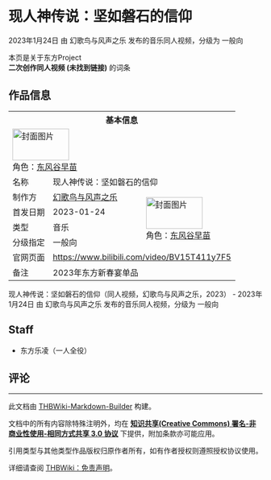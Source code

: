 # 现人神传说：坚如磐石的信仰

<!-- source html: G:\repos\THBWiki-Markdown-Builder\THBWikiMarkdown\Temp\main\7\72\ns0%3A%E7%8E%B0%E4%BA%BA%E7%A5%9E%E4%BC%A0%E8%AF%B4%EF%BC%9A%E5%9D%9A%E5%A6%82%E7%A3%90%E7%9F%B3%E7%9A%84%E4%BF%A1%E4%BB%B0.html -->

2023年1月24日 由 幻歌鸟与风声之乐  发布的音乐同人视频，分级为 一般向

本页是关于东方Project  
 **二次创作同人视频 (未找到链接)** 的词条
## 作品信息

<table><tbody><tr><th colspan="3">基本信息</th></tr><tr><td class="cover-artwork-mobile" colspan="2"><a href="./文件-现人神传说：坚如磐石的信仰封面.jpg.md" class="image" title="封面图片"><img alt="封面图片" src="https://upload.thwiki.cc/thumb/e/e6/%E7%8E%B0%E4%BA%BA%E7%A5%9E%E4%BC%A0%E8%AF%B4%EF%BC%9A%E5%9D%9A%E5%A6%82%E7%A3%90%E7%9F%B3%E7%9A%84%E4%BF%A1%E4%BB%B0%E5%B0%81%E9%9D%A2.jpg/112px-%E7%8E%B0%E4%BA%BA%E7%A5%9E%E4%BC%A0%E8%AF%B4%EF%BC%9A%E5%9D%9A%E5%A6%82%E7%A3%90%E7%9F%B3%E7%9A%84%E4%BF%A1%E4%BB%B0%E5%B0%81%E9%9D%A2.jpg" decoding="async" loading="lazy" width="112" height="63" srcset="https://upload.thwiki.cc/thumb/e/e6/%E7%8E%B0%E4%BA%BA%E7%A5%9E%E4%BC%A0%E8%AF%B4%EF%BC%9A%E5%9D%9A%E5%A6%82%E7%A3%90%E7%9F%B3%E7%9A%84%E4%BF%A1%E4%BB%B0%E5%B0%81%E9%9D%A2.jpg/168px-%E7%8E%B0%E4%BA%BA%E7%A5%9E%E4%BC%A0%E8%AF%B4%EF%BC%9A%E5%9D%9A%E5%A6%82%E7%A3%90%E7%9F%B3%E7%9A%84%E4%BF%A1%E4%BB%B0%E5%B0%81%E9%9D%A2.jpg 1.5x, https://upload.thwiki.cc/thumb/e/e6/%E7%8E%B0%E4%BA%BA%E7%A5%9E%E4%BC%A0%E8%AF%B4%EF%BC%9A%E5%9D%9A%E5%A6%82%E7%A3%90%E7%9F%B3%E7%9A%84%E4%BF%A1%E4%BB%B0%E5%B0%81%E9%9D%A2.jpg/224px-%E7%8E%B0%E4%BA%BA%E7%A5%9E%E4%BC%A0%E8%AF%B4%EF%BC%9A%E5%9D%9A%E5%A6%82%E7%A3%90%E7%9F%B3%E7%9A%84%E4%BF%A1%E4%BB%B0%E5%B0%81%E9%9D%A2.jpg 2x" data-file-width="1920" data-file-height="1080"></a><div class="cover-char">角色：<a href="./东风谷早苗.md" title="东风谷早苗">东风谷早苗</a></div></td>
</tr><tr><td class="label">名称</td><td colspan="2"> 现人神传说：坚如磐石的信仰 </td></tr><tr><td class="label">制作方</td><td><a href="./幻歌鸟与风声之乐.md" title="幻歌鸟与风声之乐">幻歌鸟与风声之乐</a></td><td class="cover-artwork" rowspan="4" style="min-width:112px;"><a href="./文件-现人神传说：坚如磐石的信仰封面.jpg.md" class="image" title="封面图片"><img alt="封面图片" src="https://upload.thwiki.cc/thumb/e/e6/%E7%8E%B0%E4%BA%BA%E7%A5%9E%E4%BC%A0%E8%AF%B4%EF%BC%9A%E5%9D%9A%E5%A6%82%E7%A3%90%E7%9F%B3%E7%9A%84%E4%BF%A1%E4%BB%B0%E5%B0%81%E9%9D%A2.jpg/112px-%E7%8E%B0%E4%BA%BA%E7%A5%9E%E4%BC%A0%E8%AF%B4%EF%BC%9A%E5%9D%9A%E5%A6%82%E7%A3%90%E7%9F%B3%E7%9A%84%E4%BF%A1%E4%BB%B0%E5%B0%81%E9%9D%A2.jpg" decoding="async" loading="lazy" width="112" height="63" srcset="https://upload.thwiki.cc/thumb/e/e6/%E7%8E%B0%E4%BA%BA%E7%A5%9E%E4%BC%A0%E8%AF%B4%EF%BC%9A%E5%9D%9A%E5%A6%82%E7%A3%90%E7%9F%B3%E7%9A%84%E4%BF%A1%E4%BB%B0%E5%B0%81%E9%9D%A2.jpg/168px-%E7%8E%B0%E4%BA%BA%E7%A5%9E%E4%BC%A0%E8%AF%B4%EF%BC%9A%E5%9D%9A%E5%A6%82%E7%A3%90%E7%9F%B3%E7%9A%84%E4%BF%A1%E4%BB%B0%E5%B0%81%E9%9D%A2.jpg 1.5x, https://upload.thwiki.cc/thumb/e/e6/%E7%8E%B0%E4%BA%BA%E7%A5%9E%E4%BC%A0%E8%AF%B4%EF%BC%9A%E5%9D%9A%E5%A6%82%E7%A3%90%E7%9F%B3%E7%9A%84%E4%BF%A1%E4%BB%B0%E5%B0%81%E9%9D%A2.jpg/224px-%E7%8E%B0%E4%BA%BA%E7%A5%9E%E4%BC%A0%E8%AF%B4%EF%BC%9A%E5%9D%9A%E5%A6%82%E7%A3%90%E7%9F%B3%E7%9A%84%E4%BF%A1%E4%BB%B0%E5%B0%81%E9%9D%A2.jpg 2x" data-file-width="1920" data-file-height="1080"></a><div class="cover-char">角色：<a href="./东风谷早苗.md" title="东风谷早苗">东风谷早苗</a></div></td>
</tr><tr><td class="label">首发日期</td><td>2023-01-24</td></tr><tr><td class="label">类型</td><td>音乐</td></tr><tr><td class="label">分级指定</td><td>一般向</td></tr>
<tr><td class="label">官网页面</td><td colspan="2"><a rel="nofollow" class="external free" href="https://www.bilibili.com/video/BV15T411y7F5">https://www.bilibili.com/video/BV15T411y7F5</a></td></tr><tr><td class="label">备注</td><td colspan="2">2023年东方新春宴单品</td></tr></tbody></table>

现人神传说：坚如磐石的信仰（同人视频，幻歌鸟与风声之乐，2023） - 2023年1月24日 由 幻歌鸟与风声之乐  发布的音乐同人视频，分级为 一般向
## Staff
- 东方乐凌（一人全役）

## 评论




---

此文档由 [THBWiki-Markdown-Builder](https://github.com/Delsin-Yu/THBWiki-Markdown-Builder) 构建。

文档中的所有内容除特殊注明外，均在 [**知识共享(Creative Commons) 署名-非商业性使用-相同方式共享 3.0 协议**](https://creativecommons.org/licenses/by-sa/3.0/deed.zh-hans) 下提供，附加条款亦可能应用。

引用类型与其他类型作品版权归原作者所有，如有作者授权则遵照授权协议使用。

详细请查阅 [THBWiki：免责声明](https://thbwiki.cc/THBWiki:%E5%85%8D%E8%B4%A3%E5%A3%B0%E6%98%8E)。


